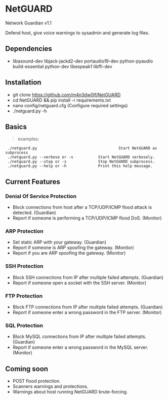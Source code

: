 # NetGUARD
Network Guardian v1.1 <br/>

Defend host, give voice warnings to sysadmin and generate log files.<br />

## Dependencies

 - libasound-dev libjack-jackd2-dev portaudio19-dev python-pyaudio build-essential python-dev libespeak1 libffi-dev

## Installation

 - git clone https://github.com/m4n3dw0lf/NetGUARD
 - cd NetGUARD && pip install -r requirements.txt
 - nano config/netguard.cfg (Configure required settings)
 - ./netguard.py -h

## Basics

  > examples:

```
 ./netguard.py 				                      Start NetGUARD as subprocess
 ./netguard.py --verbose or -v           Start NetGUARD verbosely.
 ./netguard.py --stop or -s              Stop NetGUARD subprocess.
 ./netguard.py --help or -h              Print this help message.
```

## Current Features


### Denial Of Service Protection

  - Block connections from host after a TCP/UDP/ICMP flood attack is detected.   (Guardian)
  - Report if someone is performing a TCP/UDP/ICMP flood DoS.	                 (Monitor)

### ARP Protection
  
  - Set static ARP with your gateway.                                       (Guardian)
  - Report if someone is ARP spoofing the gateway.                          (Monitor)
  - Report if you are ARP spoofing the gateway.                             (Monitor)

### SSH Protection

  - Block SSH connections from IP after multiple failed attempts.           (Guardian)
  - Report if someone open a socket with the SSH server.                    (Monitor)

### FTP Protection

  - Block FTP connections from IP after multiple failed attempts.           (Guardian)
  - Report if someone enter a wrong password in the FTP server.             (Monitor)

### SQL Protection

  - Block MySQL connections from IP after multiple failed attempts.         (Guardian)
  - Report if someone enter a wrong password in the MySQL server.           (Monitor)

## Coming soon

  - POST flood protection.
  - Scanners warnings and protections.
  - Warnings about host running NetGUARD brute-forcing.
